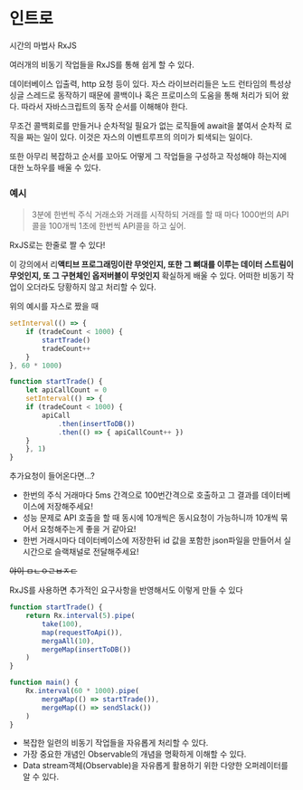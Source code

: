 # 인트로

시간의 마법사 RxJS

여러개의 비동기 작업들을 RxJS를 통해 쉽게 할 수 있다.

데이터베이스 입출력, http 요청 등이 있다. 자스 라이브러리들은 노드 런타임의 특성상 싱글 스레드로 동작하기 때문에 콜백이나 혹은 프로미스의 도움을 통해 처리가 되어 왔다. 따라서 자바스크립트의 동작 순서를 이해해야 한다.

무조건 콜백회로를 만들거나 순차적일 필요가 없는 로직들에 await을 붙여서 순차적 로직을 짜는 일이 있다. 이것은 자스의 이벤트루프의 의미가 퇴색되는 일이다. 

또한 아무리 복잡하고 순서를 꼬아도 어떻게 그 작업들을 구성하고 작성해야 하는지에 대한 노하우를 배울 수 있다.

### 예시

> 3분에 한번씩 주식 거래소와 거래를 시작하되 거래를 할 때 마다 1000번의 API콜을 100개씩 1초에 한번씩 API콜을 하고 싶어.
> 

RxJS로는 한줄로 짤 수 있다!

이 강의에서 리**액티브 프로그래밍이란 무엇인지, 또한 그 뼈대를 이루는  데이터 스트림이 무엇인지, 또 그 구현체인 옵저버블이 무엇인지** 확실하게 배울 수 있다. 어떠한 비동기 작업이 오더라도 당황하지 않고 처리할 수 있다.

위의 예시를 자스로 짰을 때

```jsx
setInterval(() => {
	if (tradeCount < 1000) {
		startTrade()
		tradeCount++
	}
}, 60 * 1000)

function startTrade() {
	let apiCallCount = 0
	setInterval(() => {
	if (tradeCount < 1000) {
		apiCall
			.then(insertToDB())
			.then(() => { apiCallCount++ })
	}
	}, 1)
}
```

추가요청이 들어온다면...?

- 한번의 주식 거래마다 5ms 간격으로 100번간격으로 호출하고 그 결과를 데이터베이스에 저장해주세요!
- 성능 문제로 API 호출을 할 때 동시에 10개씩은 동시요청이 가능하니까 10개씩 묶어서 요청해주는게 좋을 거 같아요!
- 한번 거래시마다 데이터베이스에 저장한뒤 id 값을 포함한 json파일을 만들어서 실시간으로 슬랙채널로 전달해주세요!

~~야이 ㅁㄴㅇㄹㅂㅈㄷ~~

RxJS를 사용하면 추가적인 요구사항을 반영해서도 이렇게 만들 수 있다

```jsx
function startTrade() {
	return Rx.interval(5).pipe(
		take(100),
		map(requestToApi()),
		mergaAll(10),
		mergeMap(insertToDB())
	)
}

function main() {
	Rx.interval(60 * 1000).pipe(
		mergaMap(() => startTrade()),
		mergeMap(() => sendSlack())
	)
}
```

- 복잡한 일련의 비동기 작업들을 자유롭게 처리할 수 있다.
- 가장 중요한 개념인 Observable의 개념을 명확하게 이해할 수 있다.
- Data stream객체(Observable)을 자유롭게 활용하기 위한 다양한 오퍼레이터를 알 수 있다.